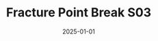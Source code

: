 ---
layout: track
title: Fracture Point Break S03
permalink: /tracks/fracture-point-break-s03/
description: "A StudioRich lo-fi track."
image: /assets/covers/fracture-point-break-s03.webp
date: 2025-01-01
duration: "131.08"
album: "Stranger Vibes"
mood: [Chill]
genre: [lo-fi, glitch-fusion]
---